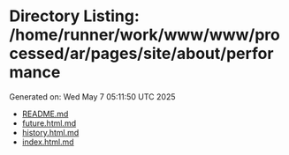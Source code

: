 # Directory Listing: /home/runner/work/www/www/processed/ar/pages/site/about/performance
Generated on: Wed May  7 05:11:50 UTC 2025

- [README.md](README.md)
- [future.html.md](future.html.md)
- [history.html.md](history.html.md)
- [index.html.md](index.html.md)

